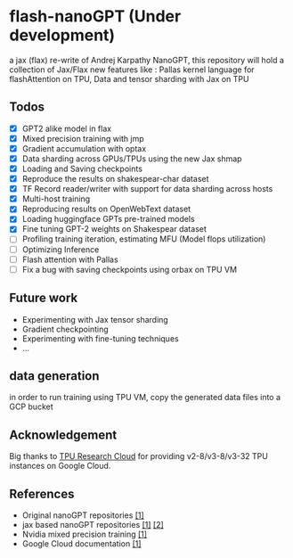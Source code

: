 # flash-nanoGPT (Under development)

a jax (flax) re-write of Andrej Karpathy NanoGPT, this repository will hold a collection of Jax/Flax new features like :
Pallas kernel language for flashAttention on TPU, Data and tensor sharding with Jax on TPU

## Todos

- [x] GPT2 alike model in flax
- [x] Mixed precision training with jmp
- [x] Gradient accumulation with optax
- [x] Data sharding across GPUs/TPUs using the new Jax shmap
- [x] Loading and Saving checkpoints
- [x] Reproduce the results on shakespear-char dataset
- [x] TF Record reader/writer with support for data sharding across hosts
- [x] Multi-host training
- [x] Reproducing results on OpenWebText dataset
- [x] Loading huggingface GPTs pre-trained models
- [x] Fine tuning GPT-2 weights on Shakespear dataset
- [ ] Profiling training iteration, estimating MFU (Model flops utilization)
- [ ] Optimizing Inference
- [ ] Flash attention with Pallas
- [ ] Fix a bug with saving checkpoints using orbax on TPU VM

## Future work

- Experimenting with Jax tensor sharding
- Gradient checkpointing
- Experimenting with fine-tuning techniques
- ...

## data generation
in order to run training using TPU VM, copy the generated data files into a GCP bucket

## Acknowledgement
Big thanks to [TPU Research Cloud](https://sites.research.google/trc/about/) for providing v2-8/v3-8/v3-32 TPU instances on Google Cloud.

## References
- Original nanoGPT repositories [[1]](https://github.com/karpathy/nanoGPT)
- jax based nanoGPT repositories [[1]](https://github.com/jenkspt/gpt-jax?tab=readme-ov-file) [[2]](https://github.com/cgarciae/nanoGPT-jax)
- Nvidia mixed precision training [[1]](https://docs.nvidia.com/deeplearning/performance/mixed-precision-training/index.html)
- Google Cloud documentation [[1]](https://cloud.google.com/tpu/docs/)


